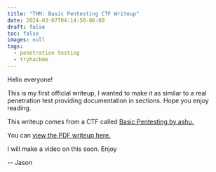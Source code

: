 ```yaml
---
title: "THM: Basic Pentesting CTF Writeup"
date: 2024-03-07T04:14:50-06:00
draft: false
toc: false
images: null
tags:
  - penetration testing
  - tryhackme
---
```


Hello everyone!

This is my first official writeup, I wanted to make it as similar to a real penetration test providing documentation in sections. Hope you enjoy reading.

This writeup comes from a CTF called [Basic Pentesting by ashu.](https://tryhackme.com/r/room/basicpentestingjt)

You can [view the PDF writeup here.](/basicpentest.pdf)

I will make a video on this soon. Enjoy

-- Jason
